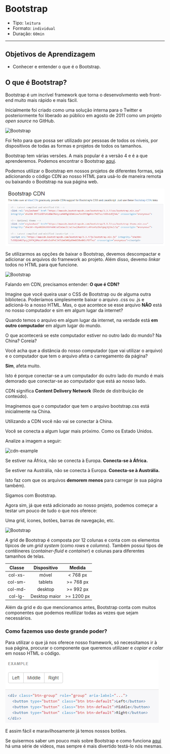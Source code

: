 # Bootstrap

- Tipo: `leitura`
- Formato: `individual`
- Duração: `60min`

***

## Objetivos de Aprendizagem

- Conhecer e entender o que é o Bootstrap.

## O que é Bootstrap?

Bootstrap é um incrível framework que torna o desenvolvmento web front-end muito
mais rápido e mais fácil.

Inicialmente foi criado como uma solução interna para o Twitter e posteriormente
foi liberado ao público em agosto de 2011 como um projeto *open source* no
GitHub.

![Bootstrap](https://camo.githubusercontent.com/78b3550b5fec5f858d55b4ba4372d1e03b6f1dea/68747470733a2f2f63646e2d696d616765732d312e6d656469756d2e636f6d2f6d61782f3830302f312a614a5f4a4c7666567969516a356959727949756c68772e6a706567)

Foi feito para que possa ser utilizado por pessoas de todos os níveis, por
dispositivos de todas as formas e projetos de todos os tamanhos.

Bootstrap tem várias versões. A mais popular é a versão 4 e é a que
aprenderemos. Podemos encontrar o Bootstrap [aqui](https://getbootstrap.com/docs).

Podemos utilizar o Bootstrap em nossos projetos de diferentes formas, seja
adicionando o código CDN ao nosso HTML para usá-lo de maneira remota ou baixando
o Bootstrap na sua página web.

![Bootstrap](https://raw.githubusercontent.com/Laboratoria/bootcamp/c6232fc0a639688fc216c72d17e325a588abae9d/04-social-network/01-css-frameworks/02-bootstrap/bcdn.png)

Se utilizarmos as opções de baixar o Bootstrap, devemos descompactar e adicionar
os arquivos do framework ao projeto. Além disso, devemo *linkar* todos no HTML
para que funcione.

![Bootstrap](https://camo.githubusercontent.com/095b7f079231a6d77cb81186e27344f739cba276/68747470733a2f2f63646e2d696d616765732d312e6d656469756d2e636f6d2f6d61782f3830302f302a4e75755232626a705a636b31774336672e)

Falando em CDN, precisamos entender: __O que é CDN?__

Imagine que você queira usar o CSS de Bootstrap ou de alguma outra biblioteca.
Poderíamos simplesmente baixar o arquivo .css ou .js e adicioná-lo a nosso HTML.
Mas, o que acontece se esse arquivo __NÃO__ está no nosso computador e sim em
algum lugar da internet?

Quando temos o arquivo em algum lugar da internet, na verdade está __em outro
computador__ em algum lugar do mundo.

O que acontecerá se este computador estiver no outro lado do mundo? Na China?
Coreia?

Você acha que a distância do nosso computador (que vai utilizar o arquivo) e o
computador que tem o arquivo afeta o carregamento da página?

__Sim__, afeta muito.

Isto é porque conectar-se a um computador do outro lado do mundo é mais demorado
que conectar-se ao computador que está ao nosso lado.

CDN significa __Content Delivery Network__ (Rede de distribuição de conteúdo).

Imaginemos que o computador que tem o arquivo bootstrap.css está inicialmente na
China.

Utilizando a CDN você não vai se conectar à China.

Você se conecta a algum lugar mais próximo. Como os Estado Unidos.

Analize a imagem a seguir:

![cdn-example](https://camo.githubusercontent.com/06c4b1519427a89f49cc81f80f24c142ef65a55f/687474703a2f2f62612d6465766c61622e636f6d2f77702d636f6e74656e742f75706c6f6164732f323031362f30342f63646e2e706e67)

Se estiver na África, não se conecta à Europa. __Conecta-se à África.__

Se estiver na Austrália, não se conecta à Europa. __Conecta-se à Austrália.__

Isto faz com que os arquivos __demorem menos__ para carregar (e sua página
também).

Sigamos com Bootstrap.

Agora sim, já que está adicionado ao nosso projeto, podemos começar a testar um
pouco de tudo o que nos oferece:

Uma grid, ícones, botões, barras de navegação, etc.

![Bootstrap](https://camo.githubusercontent.com/c681e09ad23614d698347d94477054770a8a4e56/687474703a2f2f7777772e626f73732d646576656c6f706d656e742e62697a2f73697465732f64656661756c742f66696c65732f626f6f7473747261702d30322e706e67)

A grid de Bootstrap é composta por 12 colunas e conta com os elementos típicos
de um *grid system* (como *rows* e *columns*). Também possui tipos de
contêineres (*container-fluid* e *container*) e colunas para diferentes tamanhos
de telas.

| Classe | Dispositivo | Medida |
| :-------: | :------: | :-----: |
| col-xs-   | móvel    | < 768 px  |
| col-sm-   | tablets  | >= 768 px|
| col-md-   | desktop  | >= 992 px |
| col-lg-   | Desktop maior| >= 1200 px |

Além da grid e do que mencionamos antes, Bootstrap conta com muitos componentes
que podemos reutilizar todas as vezes que sejam necessários.

### Como fazemos uso deste grande poder?

Para utilizar o que já nos oferece nosso framework, só necessitamos ir à sua
página, procurar o componente que queremos utilizaer e *copiar e colar* em nosso
HTML o código.

![Bootstrap-btn](https://raw.githubusercontent.com/Laboratoria/bootcamp/f659ee55eeb322341c314d7d080bb22468e9a576/04-social-network/01-css-frameworks/02-bootstrap/btn-example.PNG)

E assim fácil e maravilhosamente já temos nossos botões.

Se quisermos saber um pouco mais sobre Bootstrap e como funciona
[aqui](https://www.youtube.com/watch?v=_0PL45xM__0&list=PLBbHLUbqqCrTwIrdix6kl84m4OPE0JexR)
há uma série de vídeos, mas sempre é mais divertido testá-lo nós mesmas.
